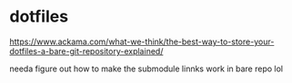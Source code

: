 # dotfiles

https://www.ackama.com/what-we-think/the-best-way-to-store-your-dotfiles-a-bare-git-repository-explained/

needa figure out how to make the submodule linnks work in bare repo lol
